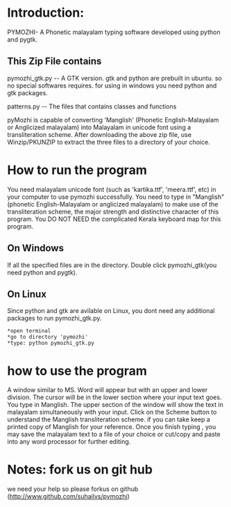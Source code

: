 Introduction:
=============

PYMOZHI- A Phonetic malayalam typing software developed using python and pygtk.

This Zip File contains
----------------------

pymozhi_gtk.py  		-- A GTK version. gtk and python are prebuilt in ubuntu. so no special softwares requires. for  using in windows you need python and gtk packages.

patterns.py	 		-- The files that contains classes and functions

pyMozhi is capable of converting 'Manglish' (Phonetic English-Malayalam 
or Anglicized malayalam) into Malayalam in unicode font using 
a transliteration scheme. After downloading the above zip 
file, use Winzip/PKUNZIP to extract the three files to a directory 
of your choice.  

How to run the program
======================

You need malayalam unicode font (such as 'kartika.ttf', 'meera.ttf', etc) in your computer to use pymozhi successfully. You need to type in 
"Manglish"(phonetic English-Malayalam or anglicized malayalam) to make use of the transliteration scheme, the major strength and distinctive character of 
this program. You DO NOT NEED the complicated Kerala keyboard map for 
this program. 

On Windows
----------

If all the specified files are in the directory.
Double click pymozhi_gtk(you need python and pygtk).


On Linux
--------

Since python and gtk are avilable on Linux, you dont need any additional packages to run pymozhi_gtk.py.

	*open terminal
	*go to directory 'pymozhi'
	*type: python pymozhi_gtk.py


how to use the program
======================

A window similar to MS. Word will appear but with an 
upper and lower  division. The cursor will be in the lower section where 
your  input text goes. You type in Manglish.  The upper section of the window 
will show the text in malayalam simultaneously with your input. Click on the Scheme button to understand the Manglish transliteration scheme. if you can take keep a printed copy of Manglish for your reference. 
Once you finish typing , you may save the malayalam text to a file of 
your choice or cut/copy and paste into any word processor for further 
editing.


Notes: fork us on git hub
=========================

we need your help so please forkus on github (http://www.github.com/suhailvs/pymozhi)
 
